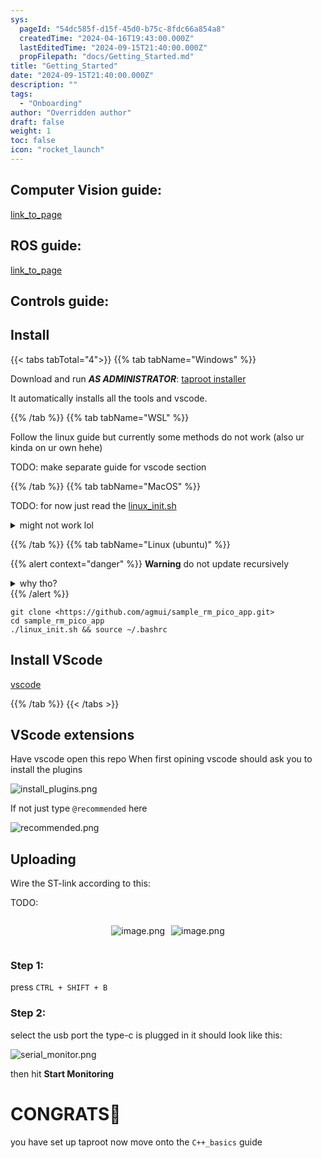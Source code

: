 ```yaml
---
sys:
  pageId: "54dc585f-d15f-45d0-b75c-8fdc66a854a8"
  createdTime: "2024-04-16T19:43:00.000Z"
  lastEditedTime: "2024-09-15T21:40:00.000Z"
  propFilepath: "docs/Getting_Started.md"
title: "Getting_Started"
date: "2024-09-15T21:40:00.000Z"
description: ""
tags:
  - "Onboarding"
author: "Overridden author"
draft: false
weight: 1
toc: false
icon: "rocket_launch"
---
```


## Computer Vision guide:

[link_to_page](86d45bc0-388b-4d26-8848-44f255f73d0e)

## ROS guide:

[link_to_page](3c76c1de-ec8f-46d6-8b0a-294005edc2d5)

## Controls guide:

## Install

{{< tabs tabTotal="4">}}
{{% tab tabName="Windows" %}}

Download and run _**AS ADMINISTRATOR**_: [taproot installer](https://github.com/Thornbots/TeachingFreshies/releases/tag/1.0)

It automatically installs all the tools and vscode.

{{% /tab %}}
{{% tab tabName="WSL" %}}

Follow the linux guide but currently some methods do not work (also ur kinda on ur own hehe)

TODO: make separate guide for vscode section

{{% /tab %}}
{{% tab tabName="MacOS" %}}

TODO: for now just read the [linux_init.sh](https://github.com/agmui/sample_rm_pico_app/blob/main/linux_init.sh)

<details>
<summary>might not work lol</summary>

`brew install libusb pkg-config`

Next install: [vscode](https://code.visualstudio.com/Download)

</details>

{{% /tab %}}
{{% tab tabName="Linux (ubuntu)" %}}

{{% alert context="danger" %}}
**Warning** do not update recursively
<details>
<summary>why tho?</summary>
There are some submodules that may go on for a while (like tinyusb) and I highly
recommend you don't need to get them.
If you want to see what submodules I update just look in `linux_init.sh`
</details>
{{% /alert %}}

```shell
git clone <https://github.com/agmui/sample_rm_pico_app.git>
cd sample_rm_pico_app
./linux_init.sh && source ~/.bashrc
```

## Install VScode

[vscode](https://code.visualstudio.com/Download)

{{% /tab %}}
{{< /tabs >}}

## VScode extensions

Have vscode open this repo
When first opining vscode should ask you to install the plugins

![install_plugins.png](https://prod-files-secure.s3.us-west-2.amazonaws.com/d518164a-d88e-44d1-a4ee-3adb3bd8bce0/89bd30f0-1825-4e77-867b-0a41ce370880/install_plugins.png?X-Amz-Algorithm=AWS4-HMAC-SHA256&X-Amz-Content-Sha256=UNSIGNED-PAYLOAD&X-Amz-Credential=ASIAZI2LB466UZEFMZWN%2F20250309%2Fus-west-2%2Fs3%2Faws4_request&X-Amz-Date=20250309T200115Z&X-Amz-Expires=3600&X-Amz-Security-Token=IQoJb3JpZ2luX2VjEDQaCXVzLXdlc3QtMiJIMEYCIQDeRH1esbCvVWuzzxuWdta%2FZ4uEm8TmwgoRBF%2BAiPNGbwIhAIyAxzY7QJ%2FbNEJcIiYyy%2F2kpc7k9%2BzwAPuYHyaKG7LaKv8DCH0QABoMNjM3NDIzMTgzODA1IgxrZDP8aPwuFby5QsQq3AOTYVXhSJp4TV16TQNZtVjyOQesRwccXwW6GsUmxeyRGc%2FiGaZRh1q1bqY90SPqknb4ebVuyg7UZqq3Ran0lyN5tLbo9YTPFftGEVrxvX6cM5daGshcrgcBJnF1b2f4zEpiKXoVYPCaFYSThpLZaHe8pa5LPwSC%2FZgJGfzkigbI6CqYkAlmqa7whr35Zdy40%2Bd%2B2ULxLC4DRCSIqkz8VuOTA5F3c1NswUUGl6k0LxIkJXAatH7S6k7cNV2soRPD2VAI2w8OfQ8fjc6U03XtW0sHBPdvY6pLlZn2U1LnS2XEfo40dYRrsrYThnYkovRrTjVCQq9c9R2PrL4FQqvNzvikIQGcfzkFxlFyPqsxlXHj2Bkv9cxDfcOzX8wZtKdN70FlqT1D4ktqO9jppqXIPW3H%2FxxggSMWOmiWBWWcOYXA0ViCOO%2FDfI%2B5CWqQOGEks9FA91P31%2BIHSzwFaE0C6hyHWrPnA%2FV1WM8KBO0QA6HjC2yjP%2BK%2BreGKvQDlT%2BbM6nUmYD8bYJnAt%2FOeNCOaNsbwN%2FfRZfO2GjD%2FMV1Xz70NqpU9pn6Kw4UwYr1CB3o8oJXifdrBHH%2FnVRgudHHSc9PCshLMYPBhQqGkj%2F7GSMdLpjYQIK2ak9LnufYr6DDI4Le%2BBjqkAbc%2BRL1gXmqgWwQ0ZP5v%2FGpNwWHLYei2rVb8wIsj79Nbt6WFwzY8dBoEuZbgkCCGGj3E8fcO1C736WK5DKNfGozx1JcLGEQxOwDV%2BoY38ESYnzZEpb3fRKUwc1dcWIgu7e6A2IaX5LuyfRATVudtkFJ1mhBx3Ze5Okaks4f86BhRc4PHJhfgpNLlmqeYRqtMg59vljyEoZ7j70klRca16dKH9Q%2FL&X-Amz-Signature=9c7c6661cab2c61d6105f891861af1f1b91371369e1281069f2a6730a874a181&X-Amz-SignedHeaders=host&x-id=GetObject)

If not just type `@recommended` here  

![recommended.png](https://prod-files-secure.s3.us-west-2.amazonaws.com/d518164a-d88e-44d1-a4ee-3adb3bd8bce0/61e661e9-5d85-4dfc-be0d-8d2097a5e793/recommended.png?X-Amz-Algorithm=AWS4-HMAC-SHA256&X-Amz-Content-Sha256=UNSIGNED-PAYLOAD&X-Amz-Credential=ASIAZI2LB466UZEFMZWN%2F20250309%2Fus-west-2%2Fs3%2Faws4_request&X-Amz-Date=20250309T200115Z&X-Amz-Expires=3600&X-Amz-Security-Token=IQoJb3JpZ2luX2VjEDQaCXVzLXdlc3QtMiJIMEYCIQDeRH1esbCvVWuzzxuWdta%2FZ4uEm8TmwgoRBF%2BAiPNGbwIhAIyAxzY7QJ%2FbNEJcIiYyy%2F2kpc7k9%2BzwAPuYHyaKG7LaKv8DCH0QABoMNjM3NDIzMTgzODA1IgxrZDP8aPwuFby5QsQq3AOTYVXhSJp4TV16TQNZtVjyOQesRwccXwW6GsUmxeyRGc%2FiGaZRh1q1bqY90SPqknb4ebVuyg7UZqq3Ran0lyN5tLbo9YTPFftGEVrxvX6cM5daGshcrgcBJnF1b2f4zEpiKXoVYPCaFYSThpLZaHe8pa5LPwSC%2FZgJGfzkigbI6CqYkAlmqa7whr35Zdy40%2Bd%2B2ULxLC4DRCSIqkz8VuOTA5F3c1NswUUGl6k0LxIkJXAatH7S6k7cNV2soRPD2VAI2w8OfQ8fjc6U03XtW0sHBPdvY6pLlZn2U1LnS2XEfo40dYRrsrYThnYkovRrTjVCQq9c9R2PrL4FQqvNzvikIQGcfzkFxlFyPqsxlXHj2Bkv9cxDfcOzX8wZtKdN70FlqT1D4ktqO9jppqXIPW3H%2FxxggSMWOmiWBWWcOYXA0ViCOO%2FDfI%2B5CWqQOGEks9FA91P31%2BIHSzwFaE0C6hyHWrPnA%2FV1WM8KBO0QA6HjC2yjP%2BK%2BreGKvQDlT%2BbM6nUmYD8bYJnAt%2FOeNCOaNsbwN%2FfRZfO2GjD%2FMV1Xz70NqpU9pn6Kw4UwYr1CB3o8oJXifdrBHH%2FnVRgudHHSc9PCshLMYPBhQqGkj%2F7GSMdLpjYQIK2ak9LnufYr6DDI4Le%2BBjqkAbc%2BRL1gXmqgWwQ0ZP5v%2FGpNwWHLYei2rVb8wIsj79Nbt6WFwzY8dBoEuZbgkCCGGj3E8fcO1C736WK5DKNfGozx1JcLGEQxOwDV%2BoY38ESYnzZEpb3fRKUwc1dcWIgu7e6A2IaX5LuyfRATVudtkFJ1mhBx3Ze5Okaks4f86BhRc4PHJhfgpNLlmqeYRqtMg59vljyEoZ7j70klRca16dKH9Q%2FL&X-Amz-Signature=27692fb1f1101c04bea0936f10c5a3555e025e2a533bfa56b94cff1303539f44&X-Amz-SignedHeaders=host&x-id=GetObject)

## Uploading

Wire the ST-link according to this:

TODO:

<div style="display: flex;flex-direction: row; column-gap:10px; max-width: 630px;justify-content: center;">
<div>

![image.png](https://prod-files-secure.s3.us-west-2.amazonaws.com/d518164a-d88e-44d1-a4ee-3adb3bd8bce0/210ecb78-1116-4d7b-b9b7-2292f66fa2c2/image.png?X-Amz-Algorithm=AWS4-HMAC-SHA256&X-Amz-Content-Sha256=UNSIGNED-PAYLOAD&X-Amz-Credential=ASIAZI2LB4666XJQZC6P%2F20250309%2Fus-west-2%2Fs3%2Faws4_request&X-Amz-Date=20250309T200119Z&X-Amz-Expires=3600&X-Amz-Security-Token=IQoJb3JpZ2luX2VjEDQaCXVzLXdlc3QtMiJIMEYCIQCKj%2BB7ZZrYOg6g2r3D33U8MsYK6e8GRGAd2CaZNcxONQIhAJiF5FndjODAFeRUTQ1%2F%2BMeTwmp0F593HjXeHACM0rvcKv8DCH0QABoMNjM3NDIzMTgzODA1Igymvo%2Fk1UNA4YdDmv8q3AO4uT3Q1nt7ctqbE2gJfwRHFmqzbN7Ac6cQL1YFuLagGU0j%2FidYLs9vpnDhNjsOVGR0GzCIcx6V%2BPwht6Hnf%2FPREIMn61zcPpwjVcxF%2F0kJ3%2F6KNHja5D8TLIJR3fyuzHGMzzRI4WIerjBCC%2Fvgd5WDA8ccnY%2BrbT4yrGxCCzGCgC8U14pYMoUO5WG7l8NfjpjY5zH3Tpz6m26tF9NTLKIVHH5Wi8RBjElCAvAKJr1aYb%2B1Mx1wnjIRzPe06wU%2F6rFHQj02z2LBOguwx8Lq7nz6Ja6j4tu1cFUd7IAImXxv5uyJWVLjyq5MBH%2Bi3OfoPEHKyxt2h4dOk6FNyM9UcsTdQJAHIqkRE7%2Fv7LNwx%2F87%2FILnntlrch0mm4kqXYYWCya7joopzCyJveCHgvhwlcIPJdA%2FYpnPSO6qzMZmAjavjZ1cQ61D0veXU3CVX4Mu9wuAJhvT20FeWbdx0RO3XekIENbq%2FpsfkZgizGUjSANbRUh33HiqIpDq2BodWKM%2FiDLHFPDoM8PwLv57%2FBqUw43TSr28Nb7PwMDCofhJTQ%2BnLeH2%2B3vG6IzCILBp38zZxkzVSQCL37e7MjBRPNhMlLOurV%2BpcvYJhAnrmNepLh5NIDV5xDjXEhKaoF1L%2FTC44Le%2BBjqkAZVC6BbMEbkTnbGQZG2hojYEYrJdrcLHDdlOVt6Fsq9v%2B8PQmoge7zeKAXPPGwBY77x0XE0w%2F9D%2FTfrmdfDSU7QTt2uskwJnQzycN51jvXOv9JDVeuvgy1dF%2BuLrtxTWnjArjrM51VuRJUOG5X%2Bc5OTmosZCDAayg9ho9MtdjYddWWVQyHMIgGWn8g0bhfR3rAYufDISr2R8dM%2FQwMPPN8%2FMIY6X&X-Amz-Signature=bd3b62006bedc24abd0c98664f099fdc04a52734f1563a2c4d5302ff1cad9f86&X-Amz-SignedHeaders=host&x-id=GetObject)

</div>
<div>

![image.png](https://prod-files-secure.s3.us-west-2.amazonaws.com/d518164a-d88e-44d1-a4ee-3adb3bd8bce0/33a0fd0f-8ca6-4a86-8e09-26e95ded1fff/image.png?X-Amz-Algorithm=AWS4-HMAC-SHA256&X-Amz-Content-Sha256=UNSIGNED-PAYLOAD&X-Amz-Credential=ASIAZI2LB466UDULOOSE%2F20250309%2Fus-west-2%2Fs3%2Faws4_request&X-Amz-Date=20250309T200119Z&X-Amz-Expires=3600&X-Amz-Security-Token=IQoJb3JpZ2luX2VjEDQaCXVzLXdlc3QtMiJHMEUCICrSEVfRFBdF%2BhJkWmfsY4WzGIg%2FqWdGyYATB2Bp4tE3AiEA2daqjW2K07%2BqfEdplddABK2ouUJtyQqLHey5FajNlJwq%2FwMIfRAAGgw2Mzc0MjMxODM4MDUiDC%2F1IXHQyPOVgxLuryrcA9lV1OZ5gaUM6%2BncmNiVEfJqLvBWIcoHx2d%2FgQkChYpsBIF37nKY9r%2Fgxqtz6dRFZZbL4%2BAHyOZf3ORg2CWDHf%2BIm3C4ac9ovvP18JtEAoR%2BiwQzpGRUcTWI7szkSwnLBbTIrKgswOIYnKbcfy8ax5rh9GJYivBfiFZWPbHSxw43jotmAPnYv1o0IFFfcuyAT%2FGHRpv1551Vgs7FyxNi3IIw9iNRGupx%2FpLd99%2FVOY6BP7zxgFm7e%2FfU15CzauqqFWUyozwVPnuqCE7H5zMK4iVVElr9rGHNoytMhufiAQU1lWJVH13YtLIrgtDjnb%2FGzdWdFjeu6wNgyzTjBGih8g%2B5Bi6iGkK%2B4kkykbwwlDu9rnChsofpGuAmUI%2FpHfTJs0uJDJdzZyMV%2BC67mTzy63aZOc1eLtuzJf0t01jrLh%2F6aq5x3zrHvt21xK%2BNJtnkCWhu6Obr1hHoYJoNCKew3P8Ud%2BSEONyP2htkRBtBbXqfe1MXpAwA6vugK86ZSBUN0YLIQTaSHYoH3E5QO1DykGyCDN%2FD2zdLm6RGzpJiae4QaHN3E6e%2B9V3fO1hXNQyc%2Fl4KkqWX4GQOjq6gbA%2BdyU7QNf9%2Bs3tV0KUFVmNpaUUOJHZRMYEVd7uWjAL8MOfgt74GOqUBTdBkLmpGCtZ1%2B3vHIsNJ%2BDVb7xhXh%2F4Qy3lBbqELPOMfHpfnPqLWjy5YnMUsZ5sZt9pqGE68Knu2qn6i52WhR9o02k47SrKfpJGNE5oI9DVGGISIgrLMQuoMw1fdDWCkj0g9UX4shWo%2F3Knzl1ifblPeqXB3vTpDVkJhvzpNgmoI19hYWir4c2O8zuXqs3ST8JcN4Ai17Mgq0faPQtrNjxA34Tta&X-Amz-Signature=7b6c707fb93f4aef435142b038de1e057441a365fba74f4b79f33083ee363672&X-Amz-SignedHeaders=host&x-id=GetObject)

</div>
</div>

### Step 1:

press `CTRL + SHIFT + B`

### Step 2:

select the usb port the type-c is plugged in it should look like this:

![serial_monitor.png](https://prod-files-secure.s3.us-west-2.amazonaws.com/d518164a-d88e-44d1-a4ee-3adb3bd8bce0/f03f4774-05d4-4393-b6a0-d5efb6d315ab/serial_monitor.png?X-Amz-Algorithm=AWS4-HMAC-SHA256&X-Amz-Content-Sha256=UNSIGNED-PAYLOAD&X-Amz-Credential=ASIAZI2LB466UZEFMZWN%2F20250309%2Fus-west-2%2Fs3%2Faws4_request&X-Amz-Date=20250309T200115Z&X-Amz-Expires=3600&X-Amz-Security-Token=IQoJb3JpZ2luX2VjEDQaCXVzLXdlc3QtMiJIMEYCIQDeRH1esbCvVWuzzxuWdta%2FZ4uEm8TmwgoRBF%2BAiPNGbwIhAIyAxzY7QJ%2FbNEJcIiYyy%2F2kpc7k9%2BzwAPuYHyaKG7LaKv8DCH0QABoMNjM3NDIzMTgzODA1IgxrZDP8aPwuFby5QsQq3AOTYVXhSJp4TV16TQNZtVjyOQesRwccXwW6GsUmxeyRGc%2FiGaZRh1q1bqY90SPqknb4ebVuyg7UZqq3Ran0lyN5tLbo9YTPFftGEVrxvX6cM5daGshcrgcBJnF1b2f4zEpiKXoVYPCaFYSThpLZaHe8pa5LPwSC%2FZgJGfzkigbI6CqYkAlmqa7whr35Zdy40%2Bd%2B2ULxLC4DRCSIqkz8VuOTA5F3c1NswUUGl6k0LxIkJXAatH7S6k7cNV2soRPD2VAI2w8OfQ8fjc6U03XtW0sHBPdvY6pLlZn2U1LnS2XEfo40dYRrsrYThnYkovRrTjVCQq9c9R2PrL4FQqvNzvikIQGcfzkFxlFyPqsxlXHj2Bkv9cxDfcOzX8wZtKdN70FlqT1D4ktqO9jppqXIPW3H%2FxxggSMWOmiWBWWcOYXA0ViCOO%2FDfI%2B5CWqQOGEks9FA91P31%2BIHSzwFaE0C6hyHWrPnA%2FV1WM8KBO0QA6HjC2yjP%2BK%2BreGKvQDlT%2BbM6nUmYD8bYJnAt%2FOeNCOaNsbwN%2FfRZfO2GjD%2FMV1Xz70NqpU9pn6Kw4UwYr1CB3o8oJXifdrBHH%2FnVRgudHHSc9PCshLMYPBhQqGkj%2F7GSMdLpjYQIK2ak9LnufYr6DDI4Le%2BBjqkAbc%2BRL1gXmqgWwQ0ZP5v%2FGpNwWHLYei2rVb8wIsj79Nbt6WFwzY8dBoEuZbgkCCGGj3E8fcO1C736WK5DKNfGozx1JcLGEQxOwDV%2BoY38ESYnzZEpb3fRKUwc1dcWIgu7e6A2IaX5LuyfRATVudtkFJ1mhBx3Ze5Okaks4f86BhRc4PHJhfgpNLlmqeYRqtMg59vljyEoZ7j70klRca16dKH9Q%2FL&X-Amz-Signature=08d87371075203e0e0aca6c42b27e458ceab5a29f92bef9d092dab50cfeda85c&X-Amz-SignedHeaders=host&x-id=GetObject)

then hit **Start Monitoring**

# CONGRATS🎉

you have set up taproot now move onto the `C++_basics` guide
